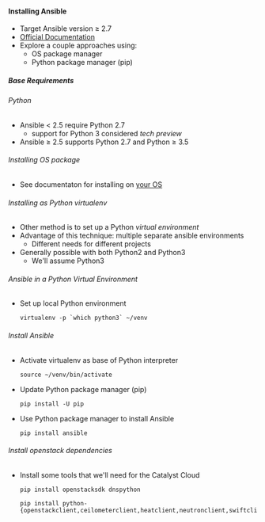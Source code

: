 #### Installing Ansible

* Target Ansible version &ge; 2.7
* [Official Documentation](http://docs.ansible.com/ansible/latest/intro_installation.html)
* Explore a couple approaches using:
  * OS package manager
  * Python package manager (pip)


##### Base Requirements
###### Python

* Ansible &lt; 2.5 require Python 2.7
   * support for Python 3 considered *tech preview*
* Ansible &ge; 2.5 supports Python 2.7 and Python &ge; 3.5


###### Installing OS package
* See documentaton for installing on [your OS](https://docs.ansible.com/ansible/latest/installation_guide/intro_installation.html)


###### Installing as Python virtualenv
* Other method is to set up a Python *virtual environment*
* Advantage of this technique: multiple separate ansible environments
  * Different needs for different projects
* Generally possible with both Python2 and Python3
  * We'll assume Python3


###### Ansible in a Python Virtual Environment
* Set up local Python environment
   ```
   virtualenv -p `which python3` ~/venv
   ```


###### Install Ansible
* <!-- .element: class="fragment" data-fragment-index="0" -->Activate virtualenv as base of Python interpreter
   ```
   source ~/venv/bin/activate
   ```
* <!-- .element: class="fragment" data-fragment-index="1" -->Update Python package manager (pip)
   ```
   pip install -U pip
   ```
* <!-- .element: class="fragment" data-fragment-index="2" -->Use Python package manager to install Ansible
   ```
   pip install ansible
   ```


###### Install openstack dependencies
* Install some tools that we'll need for the Catalyst Cloud
   ```
   pip install openstacksdk dnspython
   ```
   ```
   pip install python-{openstackclient,ceilometerclient,heatclient,neutronclient,swiftclient,octaviaclient,magnumclient}
   ```
